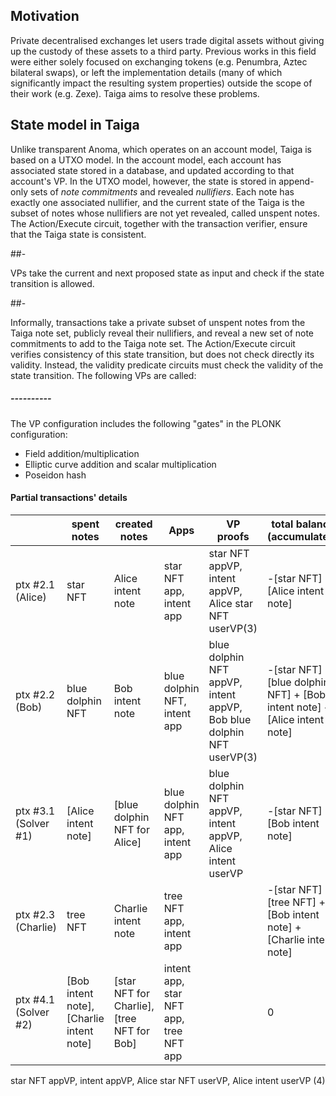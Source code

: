 
## Motivation

Private decentralised exchanges let users trade digital assets without giving up the custody of these assets to a third party. Previous works in this field were either solely focused on exchanging tokens (e.g. Penumbra, Aztec bilateral swaps), or left the implementation details (many of which significantly impact the resulting system properties) outside the scope of their work (e.g. Zexe). Taiga aims to resolve these problems.


## State model in Taiga

Unlike transparent Anoma, which operates on an account model, Taiga is based on a UTXO model. In the account model, each account has associated state stored in a database, and updated according to that account's VP. In the UTXO model, however, the state is stored in append-only sets of *note commitments* and revealed *nullifiers*. Each note has exactly one associated nullifier, and the current state of the Taiga is the subset of notes whose nullifiers are not yet revealed, called unspent notes. The Action/Execute circuit, together with the transaction verifier, ensure that the Taiga state is consistent.

##-

VPs take the current and next proposed state as input and check if the state transition is allowed.

##-

Informally, transactions take a private subset of unspent notes from the Taiga note set, publicly reveal their nullifiers, and reveal a new set of note commitments to add to the Taiga note set. The Action/Execute circuit verifies consistency of this state transition, but does not check directly its validity. Instead, the validity predicate circuits must check the validity of the state transition. The following VPs are called:

##### ----------

The VP configuration includes the following "gates" in the PLONK configuration:
* Field addition/multiplication
* Elliptic curve addition and scalar multiplication
* Poseidon hash

#### Partial transactions' details

||spent notes|created notes|Apps|VP proofs|total balance (accumulated)|
|-|-|-|-|-|-|
|ptx #2.1 (Alice)|star NFT|Alice intent note|star NFT app, intent app|star NFT appVP, intent appVP, Alice star NFT userVP(3)|-[star NFT] + [Alice intent note]|
|ptx #2.2 (Bob)|blue dolphin NFT|Bob intent note|blue dolphin NFT, intent app|blue dolphin NFT appVP, intent appVP, Bob blue dolphin NFT userVP(3)|-[star NFT] - [blue dolphin NFT] + [Bob intent note] + [Alice intent note]
|ptx #3.1 (Solver #1)|[Alice intent note]|[blue dolphin NFT for Alice]|blue dolphin NFT app, intent app|blue dolphin NFT appVP, intent appVP, Alice intent userVP|-[star NFT] + [Bob intent note]|
|ptx #2.3 (Charlie)|tree NFT|Charlie intent note|tree NFT app, intent app||-[star NFT] - [tree NFT] + [Bob intent note] + [Charlie intent note]|
|ptx #4.1 (Solver #2)|[Bob intent note], [Charlie intent note]|[star NFT for Charlie], [tree NFT for Bob]|intent app, star NFT app, tree NFT app||0|
star NFT appVP, intent appVP, Alice star NFT userVP, Alice intent userVP (4)
